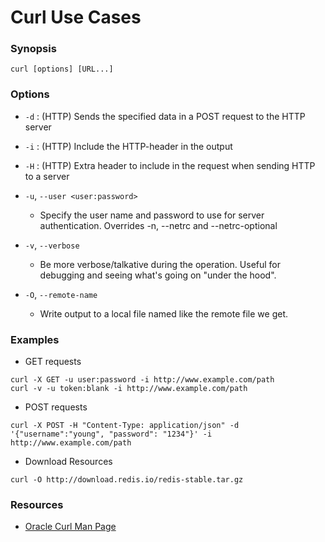 # Curl Use Cases



### Synopsis
```
curl [options] [URL...]
```



### Options


* `-d`    : (HTTP) Sends the specified data in a POST request to the HTTP server


* `-i`    : (HTTP) Include the HTTP-header in the output


* `-H`    : (HTTP) Extra header to include in the request when sending HTTP to a server


* `-u`, `--user <user:password>`
  - Specify the user name and password to use for server authentication. Overrides -n, --netrc and --netrc-optional


* `-v`, `--verbose`
  - Be more verbose/talkative during the operation. Useful for debugging and seeing what's going on "under the  hood".


* `-O`, `--remote-name`
  - Write output to a local file named like the remote file we  get.


### Examples


* GET requests
```
curl -X GET -u user:password -i http://www.example.com/path
curl -v -u token:blank -i http://www.example.com/path
```


* POST requests
```
curl -X POST -H "Content-Type: application/json" -d '{"username":"young", "password": "1234"}' -i http://www.example.com/path
```



* Download Resources
```
curl -O http://download.redis.io/redis-stable.tar.gz
```



### Resources
* [Oracle Curl Man Page](https://docs.oracle.com/cd/E86824_01/html/E54763/curl-1.html)
